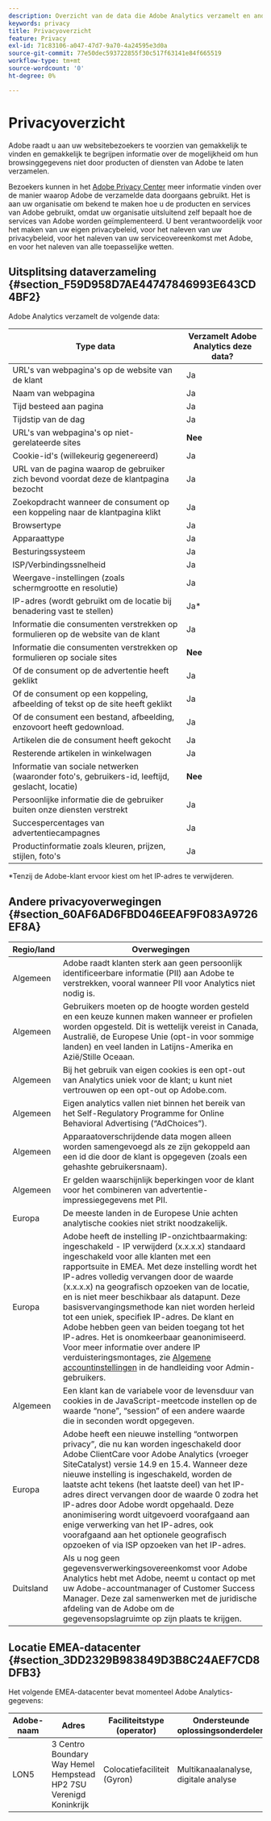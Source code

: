 ```yaml
---
description: Overzicht van de data die Adobe Analytics verzamelt en andere privacyoverwegingen.
keywords: privacy
title: Privacyoverzicht
feature: Privacy
exl-id: 71c83106-a047-47d7-9a70-4a24595e3d0a
source-git-commit: 77e50dec593722855f30c517f63141e84f665519
workflow-type: tm+mt
source-wordcount: '0'
ht-degree: 0%

---
```


# Privacyoverzicht

Adobe raadt u aan uw websitebezoekers te voorzien van gemakkelijk te vinden en gemakkelijk te begrijpen informatie over de mogelijkheid om hun browsinggegevens niet door producten of diensten van Adobe te laten verzamelen.

Bezoekers kunnen in het [Adobe Privacy Center](https://www.adobe.com/nl/privacy.html) meer informatie vinden over de manier waarop Adobe de verzamelde data doorgaans gebruikt. Het is aan uw organisatie om bekend te maken hoe u de producten en services van Adobe gebruikt, omdat uw organisatie uitsluitend zelf bepaalt hoe de services van Adobe worden geïmplementeerd. U bent verantwoordelijk voor het maken van uw eigen privacybeleid, voor het naleven van uw privacybeleid, voor het naleven van uw serviceovereenkomst met Adobe, en voor het naleven van alle toepasselijke wetten.

## Uitsplitsing dataverzameling {#section_F59D958D7AE44747846993E643CD4BF2}

Adobe Analytics verzamelt de volgende data:

| Type data | Verzamelt Adobe Analytics deze data? |
|---|---|
| URL&#39;s van webpagina&#39;s op de website van de klant | Ja |
| Naam van webpagina | Ja |
| Tijd besteed aan pagina | Ja |
| Tijdstip van de dag | Ja |
| URL&#39;s van webpagina&#39;s op niet-gerelateerde sites | **Nee** |
| Cookie-id&#39;s (willekeurig gegenereerd) | Ja |
| URL van de pagina waarop de gebruiker zich bevond voordat deze de klantpagina bezocht | Ja |
| Zoekopdracht wanneer de consument op een koppeling naar de klantpagina klikt | Ja |
| Browsertype | Ja |
| Apparaattype | Ja |
| Besturingssysteem | Ja |
| ISP/Verbindingssnelheid | Ja |
| Weergave-instellingen (zoals schermgrootte en resolutie) | Ja |
| IP-adres (wordt gebruikt om de locatie bij benadering vast te stellen) | Ja&#42; |
| Informatie die consumenten verstrekken op formulieren op de website van de klant | Ja |
| Informatie die consumenten verstrekken op formulieren op sociale sites | **Nee** |
| Of de consument op de advertentie heeft geklikt | Ja |
| Of de consument op een koppeling, afbeelding of tekst op de site heeft geklikt | Ja |
| Of de consument een bestand, afbeelding, enzovoort heeft gedownload. | Ja |
| Artikelen die de consument heeft gekocht | Ja |
| Resterende artikelen in winkelwagen | Ja |
| Informatie van sociale netwerken (waaronder foto&#39;s, gebruikers-id, leeftijd, geslacht, locatie) | **Nee** |
| Persoonlijke informatie die de gebruiker buiten onze diensten verstrekt | Ja |
| Succespercentages van advertentiecampagnes | Ja |
| Productinformatie zoals kleuren, prijzen, stijlen, foto&#39;s | Ja |

&#42;Tenzij de Adobe-klant ervoor kiest om het IP-adres te verwijderen.

## Andere privacyoverwegingen {#section_60AF6AD6FBD046EEAF9F083A9726EF8A}

| Regio/land | Overwegingen |
|--- |--- |
| Algemeen | Adobe raadt klanten sterk aan geen persoonlijk identificeerbare informatie (PII) aan Adobe te verstrekken, vooral wanneer PII voor Analytics niet nodig is. |
| Algemeen | Gebruikers moeten op de hoogte worden gesteld en een keuze kunnen maken wanneer er profielen worden opgesteld. Dit is wettelijk vereist in Canada, Australië, de Europese Unie (opt-in voor sommige landen) en veel landen in Latijns-Amerika en Azië/Stille Oceaan. |
| Algemeen | Bij het gebruik van eigen cookies is een opt-out van Analytics uniek voor de klant; u kunt niet vertrouwen op een opt-out op Adobe.com. |
| Algemeen | Eigen analytics vallen niet binnen het bereik van het Self-Regulatory Programme for Online Behavioral Advertising (“AdChoices”). |
| Algemeen | Apparaatoverschrijdende data mogen alleen worden samengevoegd als ze zijn gekoppeld aan een id die door de klant is opgegeven (zoals een gehashte gebruikersnaam). |
| Algemeen | Er gelden waarschijnlijk beperkingen voor de klant voor het combineren van advertentie-impressiegegevens met PII. |
| Europa | De meeste landen in de Europese Unie achten analytische cookies niet strikt noodzakelijk. |
| Europa | Adobe heeft de instelling IP-onzichtbaarmaking: ingeschakeld - IP verwijderd (x.x.x.x) standaard ingeschakeld voor alle klanten met een rapportsuite in EMEA. Met deze instelling wordt het IP-adres volledig vervangen door de waarde (x.x.x.x) na geografisch opzoeken van de locatie, en is niet meer beschikbaar als datapunt. Deze basisvervangingsmethode kan niet worden herleid tot een uniek, specifiek IP-adres. De klant en Adobe hebben geen van beiden toegang tot het IP-adres. Het is onomkeerbaar geanonimiseerd. Voor meer informatie over andere IP verduisteringsmontages, zie [Algemene accountinstellingen](/help/admin/admin/c-manage-report-suites/c-edit-report-suites/general/general-acct-settings-admin.md) in de handleiding voor Admin-gebruikers. |
| Algemeen | Een klant kan de variabele voor de levensduur van cookies in de JavaScript-meetcode instellen op de waarde “none”, “session” of een andere waarde die in seconden wordt opgegeven. |
| Europa | Adobe heeft een nieuwe instelling “ontworpen privacy”, die nu kan worden ingeschakeld door Adobe ClientCare voor Adobe Analytics (vroeger SiteCatalyst) versie 14.9 en 15.4. Wanneer deze nieuwe instelling is ingeschakeld, worden de laatste acht tekens (het laatste deel) van het IP-adres direct vervangen door de waarde 0 zodra het IP-adres door Adobe wordt opgehaald. Deze anonimisering wordt uitgevoerd voorafgaand aan enige verwerking van het IP-adres, ook voorafgaand aan het optionele geografisch opzoeken of via ISP opzoeken van het IP-adres. |
| Duitsland | Als u nog geen gegevensverwerkingsovereenkomst voor Adobe Analytics hebt met Adobe, neemt u contact op met uw Adobe-accountmanager of Customer Success Manager. Deze zal samenwerken met de juridische afdeling van de Adobe om de gegevensopslagruimte op zijn plaats te krijgen. |

## Locatie EMEA-datacenter {#section_3DD2329B983849D3B8C24AEF7CD8DFB3}

Het volgende EMEA-datacenter bevat momenteel Adobe Analytics-gegevens:

| Adobe-naam | Adres | Faciliteitstype (operator) | Ondersteunde oplossingsonderdelen | Certificeringen |
|--- |--- |--- |--- |--- |
| LON5 | 3 Centro  Boundary Way Hemel Hempstead HP2 7SU Verenigd Koninkrijk | Colocatiefaciliteit (Gyron) | Multikanaalanalyse, digitale analyse | SSAE 16 |
